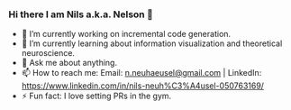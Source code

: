 ### Hi there I am Nils a.k.a. Nelson 👋

- 🔭 I’m currently working on incremental code generation.
- 🌱 I’m currently learning about information visualization and theoretical neuroscience.
- 💬 Ask me about anything.
- 📫 How to reach me: Email: n.neuhaeusel@gmail.com | LinkedIn: https://www.linkedin.com/in/nils-neuh%C3%A4usel-050763169/
- ⚡ Fun fact: I love setting PRs in the gym.

